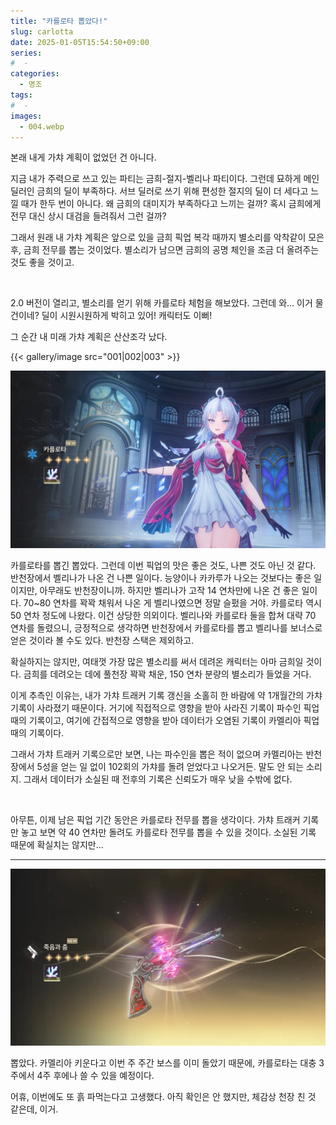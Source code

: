 ```yaml
---
title: "카를로타 뽑았다!"
slug: carlotta
date: 2025-01-05T15:54:50+09:00
series:
#  - 
categories:
  - 명조
tags:
#  - 
images:
  - 004.webp
---
```


본래 내게 가챠 계획이 없었던 건 아니다.

지금 내가 주력으로 쓰고 있는 파티는 금희-절지-벨리나 파티이다. 그런데 묘하게 메인 딜러인 금희의 딜이 부족하다. 서브 딜러로 쓰기 위해 편성한 절지의 딜이 더 세다고 느낄 때가 한두 번이 아니다.
왜 금희의 대미지가 부족하다고 느끼는 걸까? 혹시 금희에게 전무 대신 상시 대검을 들려줘서 그런 걸까?

그래서 원래 내 가챠 계획은 앞으로 있을 금희 픽업 복각 때까지 별소리를 악착같이 모은 후, 금희 전무를 뽑는 것이었다. 별소리가 남으면 금희의 공명 체인을 조금 더 올려주는 것도 좋을 것이고.

&nbsp;

2.0 버전이 열리고, 별소리를 얻기 위해 카를로타 체험을 해보았다. 그런데 와... 이거 물건이네? 딜이 시원시원하게 박히고 있어! 캐릭터도 이뻐!

그 순간 내 미래 가챠 계획은 산산조각 났다.

{{< gallery/image src="001|002|003" >}}

![](004.webp)

카를로타를 뽑긴 뽑았다. 그런데 이번 픽업의 맛은 좋은 것도, 나쁜 것도 아닌 것 같다.
반천장에서 벨리나가 나온 건 나쁜 일이다. 능양이나 카카루가 나오는 것보다는 좋은 일이지만, 아무래도 반천장이니까. 하지만 벨리나가 고작 14 연차만에 나온 건 좋은 일이다. 70~80 연차를 꽉꽉 채워서 나온 게 벨리나였으면 정말 슬펐을 거야.
카를로타 역시 50 연차 정도에 나왔다. 이건 상당한 의외이다. 벨리나와 카를로타 둘을 합쳐 대략 70 연차를 돌렸으니, 긍정적으로 생각하면 반천장에서 카를로타를 뽑고 벨리나를 보너스로 얻은 것이라 볼 수도 있다. 반천장 스택은 제외하고.

확실하지는 않지만, 여태껏 가장 많은 별소리를 써서 데려온 캐릭터는 아마 금희일 것이다. 금희를 데려오는 데에 풀천장 꽉꽉 채운, 150 연차 분량의 별소리가 들었을 거다.

이게 추측인 이유는, 내가 가챠 트래커 기록 갱신을 소홀히 한 바람에 약 1개월간의 가챠 기록이 사라졌기 때문이다. 거기에 직접적으로 영향을 받아 사라진 기록이 파수인 픽업 때의 기록이고, 여기에 간접적으로 영향을 받아 데이터가 오염된 기록이 카멜리아 픽업 때의 기록이다.

그래서 가챠 트래커 기록으로만 보면, 나는 파수인을 뽑은 적이 없으며 카멜리아는 반천장에서 5성을 얻는 일 없이 102회의 가챠를 돌려 얻었다고 나오거든. 말도 안 되는 소리지.
그래서 데이터가 소실된 때 전후의 기록은 신뢰도가 매우 낮을 수밖에 없다.

&nbsp;

아무튼, 이제 남은 픽업 기간 동안은 카를로타 전무를 뽑을 생각이다. 가챠 트래커 기록만 놓고 보면 약 40 연차만 돌려도 카를로타 전무를 뽑을 수 있을 것이다. 소실된 기록 때문에 확실치는 않지만...

***

![](005.webp)

뽑았다. 카멜리아 키운다고 이번 주 주간 보스를 이미 돌았기 때문에, 카를로타는 대충 3주에서 4주 후에나 쓸 수 있을 예정이다.

어휴, 이번에도 또 흙 파먹는다고 고생했다. 아직 확인은 안 했지만, 체감상 천장 친 것 같은데, 이거.
